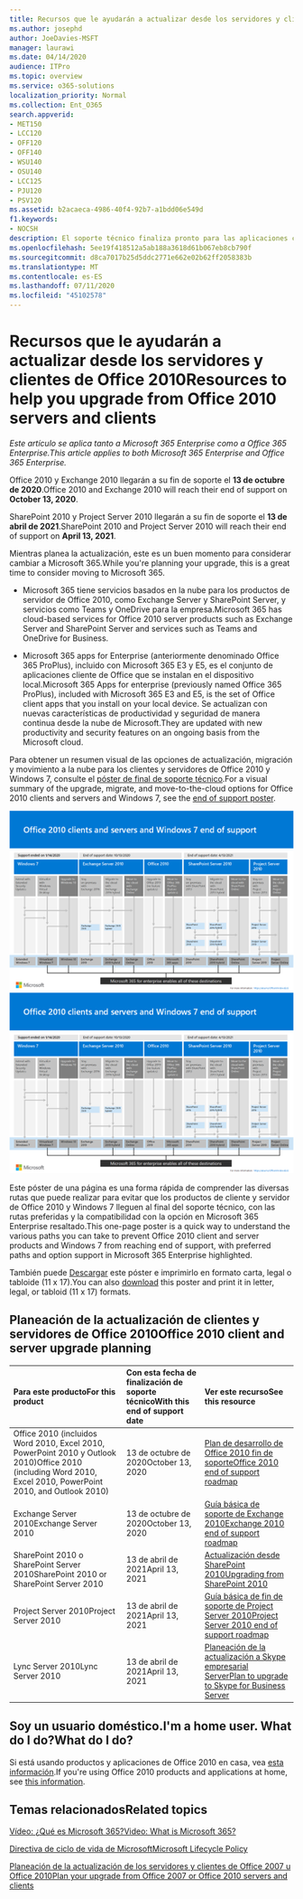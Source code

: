 ```yaml
---
title: Recursos que le ayudarán a actualizar desde los servidores y clientes de Office 2010
ms.author: josephd
author: JoeDavies-MSFT
manager: laurawi
ms.date: 04/14/2020
audience: ITPro
ms.topic: overview
ms.service: o365-solutions
localization_priority: Normal
ms.collection: Ent_O365
search.appverid:
- MET150
- LCC120
- OFF120
- OFF140
- WSU140
- OSU140
- LCC125
- PJU120
- PSV120
ms.assetid: b2acaeca-4986-40f4-92b7-a1bdd06e549d
f1.keywords:
- NOCSH
description: El soporte técnico finaliza pronto para las aplicaciones cliente y servidores de Office 2010, y los contratos de soporte personalizados no están disponibles. Use este artículo para empezar a planear la actualización ahora.
ms.openlocfilehash: 5ee19f418512a5ab188a3618d61b067eb8cb790f
ms.sourcegitcommit: d8ca7017b25d5ddc2771e662e02b62ff2058383b
ms.translationtype: MT
ms.contentlocale: es-ES
ms.lasthandoff: 07/11/2020
ms.locfileid: "45102578"
---
```

# <a name="resources-to-help-you-upgrade-from-office-2010-servers-and-clients"></a><span data-ttu-id="7e2c7-104">Recursos que le ayudarán a actualizar desde los servidores y clientes de Office 2010</span><span class="sxs-lookup"><span data-stu-id="7e2c7-104">Resources to help you upgrade from Office 2010 servers and clients</span></span>

<span data-ttu-id="7e2c7-105">*Este artículo se aplica tanto a Microsoft 365 Enterprise como a Office 365 Enterprise.*</span><span class="sxs-lookup"><span data-stu-id="7e2c7-105">*This article applies to both Microsoft 365 Enterprise and Office 365 Enterprise.*</span></span>

<span data-ttu-id="7e2c7-106">Office 2010 y Exchange 2010 llegarán a su fin de soporte el **13 de octubre de 2020**.</span><span class="sxs-lookup"><span data-stu-id="7e2c7-106">Office 2010 and Exchange 2010 will reach their end of support on **October 13, 2020**.</span></span> 

<span data-ttu-id="7e2c7-107">SharePoint 2010 y Project Server 2010 llegarán a su fin de soporte el **13 de abril de 2021**.</span><span class="sxs-lookup"><span data-stu-id="7e2c7-107">SharePoint 2010 and Project Server 2010 will reach their end of support on **April 13, 2021**.</span></span>

<span data-ttu-id="7e2c7-108">Mientras planea la actualización, este es un buen momento para considerar cambiar a Microsoft 365.</span><span class="sxs-lookup"><span data-stu-id="7e2c7-108">While you're planning your upgrade, this is a great time to consider moving to Microsoft 365.</span></span> 

- <span data-ttu-id="7e2c7-109">Microsoft 365 tiene servicios basados en la nube para los productos de servidor de Office 2010, como Exchange Server y SharePoint Server, y servicios como Teams y OneDrive para la empresa.</span><span class="sxs-lookup"><span data-stu-id="7e2c7-109">Microsoft 365 has cloud-based services for Office 2010 server products such as Exchange Server and SharePoint Server and services such as Teams and OneDrive for Business.</span></span> 

- <span data-ttu-id="7e2c7-110">Microsoft 365 apps for Enterprise (anteriormente denominado Office 365 ProPlus), incluido con Microsoft 365 E3 y E5, es el conjunto de aplicaciones cliente de Office que se instalan en el dispositivo local.</span><span class="sxs-lookup"><span data-stu-id="7e2c7-110">Microsoft 365 Apps for enterprise (previously named Office 365 ProPlus), included with Microsoft 365 E3 and E5, is the set of Office client apps that you install on your local device.</span></span> <span data-ttu-id="7e2c7-111">Se actualizan con nuevas características de productividad y seguridad de manera continua desde la nube de Microsoft.</span><span class="sxs-lookup"><span data-stu-id="7e2c7-111">They are updated with new productivity and security features on an ongoing basis from the Microsoft cloud.</span></span>

<span data-ttu-id="7e2c7-112">Para obtener un resumen visual de las opciones de actualización, migración y movimiento a la nube para los clientes y servidores de Office 2010 y Windows 7, consulte el [póster de final de soporte técnico](./downloads/Office2010Windows7EndOfSupport.pdf).</span><span class="sxs-lookup"><span data-stu-id="7e2c7-112">For a visual summary of the upgrade, migrate, and move-to-the-cloud options for Office 2010 clients and servers and Windows 7, see the [end of support poster](./downloads/Office2010Windows7EndOfSupport.pdf).</span></span>

<span data-ttu-id="7e2c7-113">[![Imagen para el final del soporte técnico para los servidores y clientes de Office 2010 y póster de Windows 7](./media/upgrade-from-office-2010-servers-and-products/office2010-windows7-end-of-support.png)](./downloads/Office2010Windows7EndOfSupport.pdf)</span><span class="sxs-lookup"><span data-stu-id="7e2c7-113">[![Image for the end of support for Office 2010 clients and servers and Windows 7 poster](./media/upgrade-from-office-2010-servers-and-products/office2010-windows7-end-of-support.png)](./downloads/Office2010Windows7EndOfSupport.pdf)</span></span>

<span data-ttu-id="7e2c7-114">Este póster de una página es una forma rápida de comprender las diversas rutas que puede realizar para evitar que los productos de cliente y servidor de Office 2010 y Windows 7 lleguen al final del soporte técnico, con las rutas preferidas y la compatibilidad con la opción en Microsoft 365 Enterprise resaltado.</span><span class="sxs-lookup"><span data-stu-id="7e2c7-114">This one-page poster is a quick way to understand the various paths you can take to prevent Office 2010 client and server products and Windows 7 from reaching end of support, with preferred paths and option support in Microsoft 365 Enterprise highlighted.</span></span>

<span data-ttu-id="7e2c7-115">También puede [Descargar](https://github.com/MicrosoftDocs/microsoft-365-docs/raw/public/microsoft-365/media/migration-microsoft-365-enterprise-workload/Office2010Windows7EndOfSupport.pdf) este póster e imprimirlo en formato carta, legal o tabloide (11 x 17).</span><span class="sxs-lookup"><span data-stu-id="7e2c7-115">You can also [download](https://github.com/MicrosoftDocs/microsoft-365-docs/raw/public/microsoft-365/media/migration-microsoft-365-enterprise-workload/Office2010Windows7EndOfSupport.pdf) this poster and print it in letter, legal, or tabloid (11 x 17) formats.</span></span>
      
## <a name="office-2010-client-and-server-upgrade-planning"></a><span data-ttu-id="7e2c7-116">Planeación de la actualización de clientes y servidores de Office 2010</span><span class="sxs-lookup"><span data-stu-id="7e2c7-116">Office 2010 client and server upgrade planning</span></span>
  
|<span data-ttu-id="7e2c7-117">**Para este producto**</span><span class="sxs-lookup"><span data-stu-id="7e2c7-117">**For this product**</span></span>|<span data-ttu-id="7e2c7-118">**Con esta fecha de finalización de soporte técnico**</span><span class="sxs-lookup"><span data-stu-id="7e2c7-118">**With this end of support date**</span></span>|<span data-ttu-id="7e2c7-119">**Ver este recurso**</span><span class="sxs-lookup"><span data-stu-id="7e2c7-119">**See this resource**</span></span>|
|:-----|:-----|:-----|
|<span data-ttu-id="7e2c7-120">Office 2010 (incluidos Word 2010, Excel 2010, PowerPoint 2010 y Outlook 2010)</span><span class="sxs-lookup"><span data-stu-id="7e2c7-120">Office 2010 (including Word 2010, Excel 2010, PowerPoint 2010, and Outlook 2010)</span></span>  <br/> | <span data-ttu-id="7e2c7-121">13 de octubre de 2020</span><span class="sxs-lookup"><span data-stu-id="7e2c7-121">October 13, 2020</span></span> |[<span data-ttu-id="7e2c7-122">Plan de desarrollo de Office 2010 fin de soporte</span><span class="sxs-lookup"><span data-stu-id="7e2c7-122">Office 2010 end of support roadmap</span></span>](https://docs.microsoft.com/DeployOffice/office-2010-end-support-roadmap) <br/> |
|<span data-ttu-id="7e2c7-123">Exchange Server 2010</span><span class="sxs-lookup"><span data-stu-id="7e2c7-123">Exchange Server 2010</span></span>  <br/> | <span data-ttu-id="7e2c7-124">13 de octubre de 2020</span><span class="sxs-lookup"><span data-stu-id="7e2c7-124">October 13, 2020</span></span>  |[<span data-ttu-id="7e2c7-125">Guía básica de soporte de Exchange 2010</span><span class="sxs-lookup"><span data-stu-id="7e2c7-125">Exchange 2010 end of support roadmap</span></span>](exchange-2010-end-of-support.md) <br/> |
|<span data-ttu-id="7e2c7-126">SharePoint 2010 o SharePoint Server 2010</span><span class="sxs-lookup"><span data-stu-id="7e2c7-126">SharePoint 2010 or SharePoint Server 2010</span></span>  <br/> | <span data-ttu-id="7e2c7-127">13 de abril de 2021</span><span class="sxs-lookup"><span data-stu-id="7e2c7-127">April 13, 2021</span></span> |[<span data-ttu-id="7e2c7-128">Actualización desde SharePoint 2010</span><span class="sxs-lookup"><span data-stu-id="7e2c7-128">Upgrading from SharePoint 2010</span></span>](upgrade-from-sharepoint-2010.md) <br/> |
|<span data-ttu-id="7e2c7-129">Project Server 2010</span><span class="sxs-lookup"><span data-stu-id="7e2c7-129">Project Server 2010</span></span> <br/> | <span data-ttu-id="7e2c7-130">13 de abril de 2021</span><span class="sxs-lookup"><span data-stu-id="7e2c7-130">April 13, 2021</span></span> | [<span data-ttu-id="7e2c7-131">Guía básica de fin de soporte de Project Server 2010</span><span class="sxs-lookup"><span data-stu-id="7e2c7-131">Project Server 2010 end of support roadmap</span></span>](project-server-2010-end-of-support.md) <br/> |
|<span data-ttu-id="7e2c7-132">Lync Server 2010</span><span class="sxs-lookup"><span data-stu-id="7e2c7-132">Lync Server 2010</span></span> <br/> | <span data-ttu-id="7e2c7-133">13 de abril de 2021</span><span class="sxs-lookup"><span data-stu-id="7e2c7-133">April 13, 2021</span></span> | [<span data-ttu-id="7e2c7-134">Planeación de la actualización a Skype empresarial Server</span><span class="sxs-lookup"><span data-stu-id="7e2c7-134">Plan to upgrade to Skype for Business Server</span></span>](https://docs.microsoft.com/skypeforbusiness/plan-your-deployment/upgrade) <br/> |
    
## <a name="im-a-home-user-what-do-i-do"></a><span data-ttu-id="7e2c7-135">Soy un usuario doméstico.</span><span class="sxs-lookup"><span data-stu-id="7e2c7-135">I'm a home user.</span></span> <span data-ttu-id="7e2c7-136">What do I do?</span><span class="sxs-lookup"><span data-stu-id="7e2c7-136">What do I do?</span></span>

<span data-ttu-id="7e2c7-137">Si está usando productos y aplicaciones de Office 2010 en casa, vea [esta información](plan-upgrade-previous-versions-office.md#im-a-home-user-what-do-i-do).</span><span class="sxs-lookup"><span data-stu-id="7e2c7-137">If you're using Office 2010 products and applications at home, see [this information](plan-upgrade-previous-versions-office.md#im-a-home-user-what-do-i-do).</span></span>

## <a name="related-topics"></a><span data-ttu-id="7e2c7-138">Temas relacionados</span><span class="sxs-lookup"><span data-stu-id="7e2c7-138">Related topics</span></span>

[<span data-ttu-id="7e2c7-139">Vídeo: ¿Qué es Microsoft 365?</span><span class="sxs-lookup"><span data-stu-id="7e2c7-139">Video: What is Microsoft 365?</span></span>](https://support.office.com/article/847caf12-2589-452c-8aca-1c009797678b.aspx)
  
[<span data-ttu-id="7e2c7-140">Directiva de ciclo de vida de Microsoft</span><span class="sxs-lookup"><span data-stu-id="7e2c7-140">Microsoft Lifecycle Policy</span></span>](https://go.microsoft.com/fwlink/?linkid=865200)

[<span data-ttu-id="7e2c7-141">Planeación de la actualización de los servidores y clientes de Office 2007 u Office 2010</span><span class="sxs-lookup"><span data-stu-id="7e2c7-141">Plan your upgrade from Office 2007 or Office 2010 servers and clients</span></span>](plan-upgrade-previous-versions-office.md)

